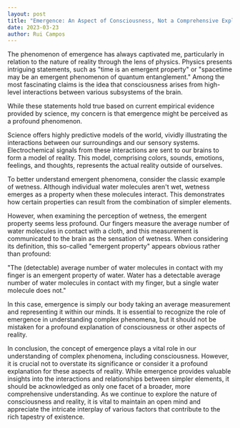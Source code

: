 ```yaml
---
layout: post
title: "Emergence: An Aspect of Consciousness, Not a Comprehensive Explanation"
date: 2023-03-23
author: Rui Campos
---
```


The phenomenon of emergence has always captivated me, particularly in relation to the nature of reality through the lens of physics. Physics presents intriguing statements, such as "time is an emergent property" or "spacetime may be an emergent phenomenon of quantum entanglement." Among the most fascinating claims is the idea that consciousness arises from high-level interactions between various subsystems of the brain.

While these statements hold true based on current empirical evidence provided by science, my concern is that emergence might be perceived as a profound phenomenon.

Science offers highly predictive models of the world, vividly illustrating the interactions between our surroundings and our sensory systems. Electrochemical signals from these interactions are sent to our brains to form a model of reality. This model, comprising colors, sounds, emotions, feelings, and thoughts, represents the actual reality outside of ourselves.

To better understand emergent phenomena, consider the classic example of wetness. Although individual water molecules aren't wet, wetness emerges as a property when these molecules interact. This demonstrates how certain properties can result from the combination of simpler elements.

However, when examining the perception of wetness, the emergent property seems less profound. Our fingers measure the average number of water molecules in contact with a cloth, and this measurement is communicated to the brain as the sensation of wetness. When considering its definition, this so-called "emergent property" appears obvious rather than profound:

"The (detectable) average number of water molecules in contact with my finger is an emergent property of water. Water has a detectable average number of water molecules in contact with my finger, but a single water molecule does not."

In this case, emergence is simply our body taking an average measurement and representing it within our minds. It is essential to recognize the role of emergence in understanding complex phenomena, but it should not be mistaken for a profound explanation of consciousness or other aspects of reality.

In conclusion, the concept of emergence plays a vital role in our understanding of complex phenomena, including consciousness. However, it is crucial not to overstate its significance or consider it a profound explanation for these aspects of reality. While emergence provides valuable insights into the interactions and relationships between simpler elements, it should be acknowledged as only one facet of a broader, more comprehensive understanding. As we continue to explore the nature of consciousness and reality, it is vital to maintain an open mind and appreciate the intricate interplay of various factors that contribute to the rich tapestry of existence.
